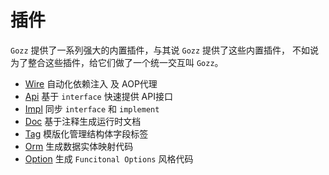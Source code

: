 # 插件

`Gozz` 提供了一系列强大的内置插件，与其说 `Gozz` 提供了这些内置插件，
不如说为了整合这些插件，给它们做了一个统一交互叫 `Gozz`。

- [Wire](./wire.md) 自动化依赖注入 及 AOP代理
- [Api](./api.md)  基于 `interface` 快速提供 API接口
- [Impl](./impl.md) 同步 `interface` 和 `implement`
- [Doc](./doc.md) 基于注释生成运行时文档
- [Tag](./tag.md) 模版化管理结构体字段标签
- [Orm](./orm.md) 生成数据实体映射代码
- [Option](./option.md) 生成 `Funcitonal Options` 风格代码